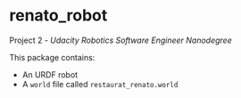 # renato_robot

Project 2 - *Udacity Robotics Software Engineer Nanodegree*

This package contains:
* An URDF robot
* A `world` file called `restaurat_renato.world`
